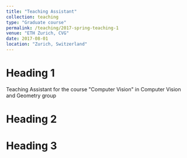 ```yaml
---
title: "Teaching Assistant"
collection: teaching
type: "Graduate course"
permalink: /teaching/2017-spring-teaching-1
venue: "ETH Zurich, CVG"
date: 2017-08-01
location: "Zurich, Switzerland"
---
```


Heading 1
======
Teaching Assistant for the course "Computer Vision" in Computer Vision and Geometry group

Heading 2
======

Heading 3
======
